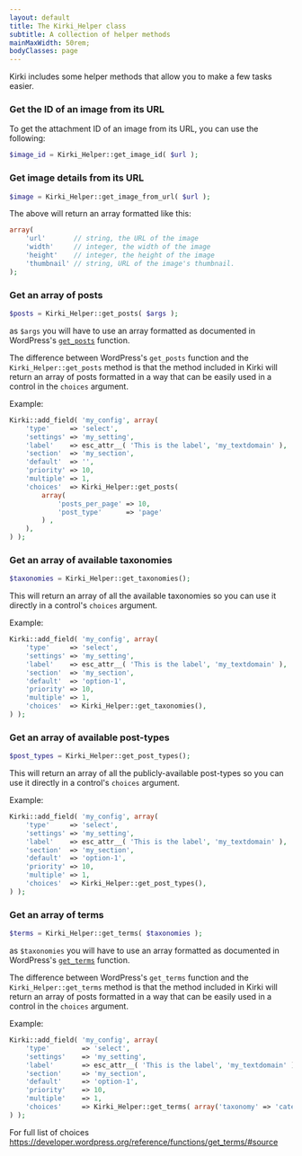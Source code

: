 ```yaml
---
layout: default
title: The Kirki_Helper class
subtitle: A collection of helper methods
mainMaxWidth: 50rem;
bodyClasses: page
---
```


Kirki includes some helper methods that allow you to make a few tasks easier.

### Get the ID of an image from its URL

To get the attachment ID of an image from its URL, you can use the following:

```php
$image_id = Kirki_Helper::get_image_id( $url );
```

### Get image details from its URL

```php
$image = Kirki_Helper::get_image_from_url( $url );
```

The above will return an array formatted like this:

```php
array(
	'url'       // string, the URL of the image
	'width'     // integer, the width of the image
	'height'    // integer, the height of the image
	'thumbnail' // string, URL of the image's thumbnail.
);
```

### Get an array of posts

```php
$posts = Kirki_Helper::get_posts( $args );
```

as `$args` you will have to use an array formatted as documented in WordPress's [`get_posts`](https://codex.wordpress.org/Template_Tags/get_posts) function.

The difference between WordPress's `get_posts` function and the `Kirki_Helper::get_posts` method is that the method included in Kirki will return an array of posts formatted in a way that can be easily used in a control in the `choices` argument.

Example:

```php
Kirki::add_field( 'my_config', array(
	'type'     => 'select',
	'settings' => 'my_setting',
	'label'    => esc_attr__( 'This is the label', 'my_textdomain' ),
	'section'  => 'my_section',
	'default'  => '',
	'priority' => 10,
	'multiple' => 1,
	'choices'  => Kirki_Helper::get_posts(
		array(
			'posts_per_page' => 10,
			'post_type'      => 'page'
		) ,
	),
) );
```

### Get an array of available taxonomies

```php
$taxonomies = Kirki_Helper::get_taxonomies();
```

This will return an array of all the available taxonomies so you can use it directly in a control's `choices` argument.

Example:

```php
Kirki::add_field( 'my_config', array(
	'type'     => 'select',
	'settings' => 'my_setting',
	'label'    => esc_attr__( 'This is the label', 'my_textdomain' ),
	'section'  => 'my_section',
	'default'  => 'option-1',
	'priority' => 10,
	'multiple' => 1,
	'choices'  => Kirki_Helper::get_taxonomies(),
) );
```

### Get an array of available post-types

```php
$post_types = Kirki_Helper::get_post_types();
```

This will return an array of all the publicly-available post-types so you can use it directly in a control's `choices` argument.

Example:

```php
Kirki::add_field( 'my_config', array(
	'type'     => 'select',
	'settings' => 'my_setting',
	'label'    => esc_attr__( 'This is the label', 'my_textdomain' ),
	'section'  => 'my_section',
	'default'  => 'option-1',
	'priority' => 10,
	'multiple' => 1,
	'choices'  => Kirki_Helper::get_post_types(),
) );
```

### Get an array of terms

```php
$terms = Kirki_Helper::get_terms( $taxonomies );
```

as `$taxonomies` you will have to use an array formatted as documented in WordPress's [`get_terms`](https://developer.wordpress.org/reference/functions/get_terms/) function.

The difference between WordPress's `get_terms` function and the `Kirki_Helper::get_terms` method is that the method included in Kirki will return an array of posts formatted in a way that can be easily used in a control in the `choices` argument.

Example:

```php
Kirki::add_field( 'my_config', array(
	'type'        => 'select',
	'settings'    => 'my_setting',
	'label'       => esc_attr__( 'This is the label', 'my_textdomain' ),
	'section'     => 'my_section',
	'default'     => 'option-1',
	'priority'    => 10,
	'multiple'    => 1,
	'choices'     => Kirki_Helper::get_terms( array('taxonomy' => 'category') )),
) );
```
For full list of choices https://developer.wordpress.org/reference/functions/get_terms/#source
